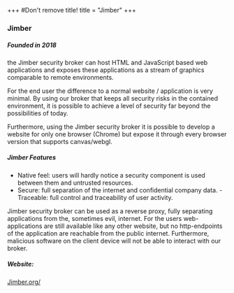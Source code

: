 
+++
#Don't remove title!
title = "Jimber"
+++

<!-- ![http://mmmglobal.org/files/global/10540.jpg](http://mmmglobal.org/files/global/10540.jpg) -->

### Jimber



##### Founded in 2018

the Jimber security broker can host HTML and JavaScript based web applications and exposes these applications as a stream of graphics comparable to remote environments.

For the end user the difference to a normal website / application is very minimal. By using our broker that keeps all security risks in the contained environment, it is possible to achieve a level of security far beyond the possibilities of today.

Furthermore, using the Jimber security broker it is possible to develop a website for only one browser (Chrome) but expose it through every browser version that supports canvas/webgl.

##### Jimber Features

- Native feel: users will hardly notice a security component is used between them and untrusted resources.
- Secure: full separation of the internet and confidential company data.
-Traceable: full control and traceability of user activity.


Jimber security broker can be used as a reverse proxy, fully separating applications from the, sometimes evil, internet. For the users  web-applications are still available like any other website, but no http-endpoints of the application are reachable from the public internet. Furthermore, malicious software on the client device will not be able to interact with our broker.


##### Website:

[Jimber.org/](https://ww.jimber.org)
